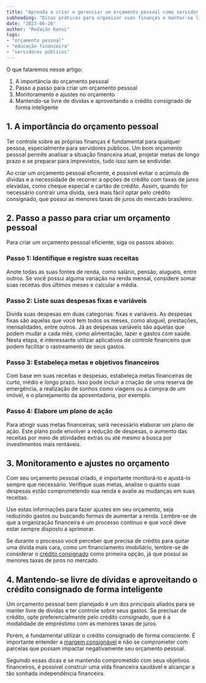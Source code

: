```yaml
---
title: "Aprenda a criar e gerenciar um orçamento pessoal como servidor público"
subheading: "Dicas práticas para organizar suas finanças e manter-se livre de dívidas"
date: "2023-06-26"
author: "Redação Konsi"
tags:
- "orçamento pessoal"
- "educação financeira"
- "servidores públicos"
---
```


O que falaremos nesse artigo:
1. A importância do orçamento pessoal
2. Passo a passo para criar um orçamento pessoal
3. Monitoramento e ajustes no orçamento
4. Mantendo-se livre de dívidas e aproveitando o crédito consignado de forma inteligente

## 1. A importância do orçamento pessoal

Ter controle sobre as próprias finanças é fundamental para qualquer pessoa, especialmente para servidores públicos. Um bom orçamento pessoal permite analisar a situação financeira atual, projetar metas de longo prazo e se preparar para imprevistos, tudo isso sem se endividar.

Ao criar um orçamento pessoal eficiente, é possível evitar o acúmulo de dívidas e a necessidade de recorrer a opções de crédito com taxas de juros elevadas, como cheque especial e cartão de crédito. Assim, quando for necessário contrair uma dívida, será mais fácil optar pelo crédito consignado, que possui as menores taxas de juros do mercado brasileiro.

## 2. Passo a passo para criar um orçamento pessoal

Para criar um orçamento pessoal eficiente, siga os passos abaixo:

### Passo 1: Identifique e registre suas receitas

Anote todas as suas fontes de renda, como salário, pensão, aluguéis, entre outros. Se você possui alguma variação na renda mensal, considere somar suas receitas dos últimos meses e calcular a média.

### Passo 2: Liste suas despesas fixas e variáveis

Divida suas despesas em duas categorias: fixas e variáveis. As despesas fixas são aquelas que você tem todos os meses, como aluguel, prestações, mensalidades, entre outros. Já as despesas variáveis são aquelas que podem mudar a cada mês, como alimentação, lazer e gastos com saúde. Nesta etapa, é interessante utilizar aplicativos de controle financeiro que podem facilitar o rastreamento de seus gastos.

### Passo 3: Estabeleça metas e objetivos financeiros

Com base em suas receitas e despesas, estabeleça metas financeiras de curto, médio e longo prazo. Isso pode incluir a criação de uma reserva de emergência, a realização de sonhos como viagens ou a compra de um imóvel, e o planejamento da aposentadoria, por exemplo.

### Passo 4: Elabore um plano de ação

Para atingir suas metas financeiras, será necessário elaborar um plano de ação. Este plano pode envolver a redução de despesas, o aumento das receitas por meio de atividades extras ou até mesmo a busca por investimentos mais rentáveis.

## 3. Monitoramento e ajustes no orçamento

Com seu orçamento pessoal criado, é importante monitorá-lo e ajustá-lo sempre que necessário. Verifique suas metas, analise o quanto suas despesas estão comprometendo sua renda e avalie as mudanças em suas receitas.

Use estas informações para fazer ajustes em seu orçamento, seja reduzindo gastos ou buscando formas de aumentar a renda. Lembre-se de que a organização financeira é um processo contínuo e que você deve estar sempre disposto a aprimorar.

Se durante o processo você perceber que precisa de crédito para quitar uma dívida mais cara, como um financiamento imobiliário, lembre-se de considerar o [crédito consignado](https://konsi.com.br/download-aplicativo-konsi) como primeira opção, já que possui as menores taxas de juros no mercado.

## 4. Mantendo-se livre de dívidas e aproveitando o crédito consignado de forma inteligente

Um orçamento pessoal bem planejado é um dos principais aliados para se manter livre de dívidas e ter controle sobre seus gastos. Se precisar de crédito, opte preferencialmente pelo crédito consignado, que é a modalidade de empréstimo com as menores taxas de juros.

Porém, é fundamental utilizar o crédito consignado de forma consciente. É importante entender a [margem consignável](https://konsi.com.br/entendendo-a-margem-consignavel-como-planejar-seu-credito-consignado) e não se comprometer com parcelas que possam impactar negativamente seu orçamento pessoal.

Seguindo essas dicas e se mantendo comprometido com seus objetivos financeiros, é possível construir uma vida financeira saudável e alcançar a tão sonhada independência financeira.